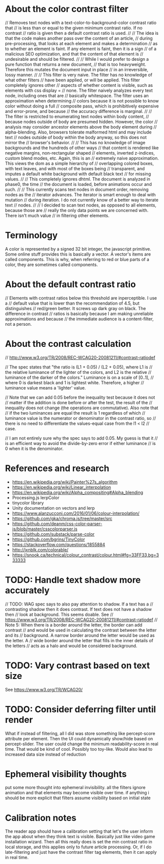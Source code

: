 
# About the color contrast filter


// Removes text nodes with a text-color-to-background-color contrast ratio that
// is less than or equal to the given minimum contrast ratio. If no contrast
// ratio is given then a default contrast ratio is used.
//
// The idea is that the code makes another pass over the content of an article,
// during pre-processing, that looks at each element and makes a determination
// as to whether an element is faint. If any element is faint, then it is a sign
// of a malicious SEO optimization, and that the content of that element is
// undesirable and should be filtered.
//
// While I would prefer to design a pure function that returns a new document,
// that is too heavyweight. Therefore this mutates the document input in place
// in an irreversible, lossy manner.
//
// This filter is very naive. The filter has no knowledge of what other filters
// have been applied, or will be applied. This filter completely ignores other
// aspects of whether content is visible, such as elements with css display =
// none. The filter naively analyzes every text node, including ones that are
// basically whitespace. The filter uses an approximation when determining
// colors because it is not possible to know color without doing a full
// composite pass, which is prohibitively expensive and error-prone, and because
// the accuracy difference is marginal.
//
// The filter is restricted to enumerating text nodes within body content,
// because nodes outside of body are presumed hidden. However, the color
// analysis may consider ancestor elements above the body element during
// alpha-blending. Also, browsers tolerate malformed html and may include text
// nodes outside of body within the body anyway, so this does not mirror the
// browser's behavior.
//
// This has no knowledge of image backgrounds and the hundreds of other ways
// that content is rendered like negative margins, non-rectangular shaped
// elements, inverted z-indices, custom blend modes, etc. Again, this is an
// extremely naive approximation. This views the dom as a simple hierarchy of
// overlapping colored boxes, with text leaves, and with most of the boxes being
// transparent, and imputes a default white background with default black text
// for missing values.
//
// This completely ignores dhtml. The document is analyzed in phase0, the time
// the document is loaded, before animations occur and such.
//
// This currently scans text nodes in document order, removing nodes as the
// iterator advances. The iterator is smart enough to deal with mutation
// during iteration. I do not currently know of a better way to iterate text
// nodes.
//
// I decided to scan text nodes, as opposed to all elements, because those are
// really the only data points we are concerned with. There isn't much value
// in filtering other elements.


# Terminology

A color is represented by a signed 32 bit integer, the javascript primitive.
Some online stuff provides this is basically a vector. A vector's items are
called components. This is why, when referring to red or blue parts of a color,
they are sometimes called components.

# About the default contrast ratio
// Elements with contrast ratios below this threshold are inperceptible. I use a
// default value that is lower than the recommendation of 4.5, but distinguishes
// red/green better. It screws up dark gray on black. The difference in contrast
// ratios is basically because I am making unreliable approximations and because
// the immediate audience is a content-filter, not a person.

# About the contrast calculation

// http://www.w3.org/TR/2008/REC-WCAG20-20081211/#contrast-ratiodef

// The spec states that "the ratio is (L1 + 0.05) / (L2 + 0.05), where L1 is
// the relative luminance of the lighter of the colors, and L2 is the relative
// luminance of the darker of the colors." Luminance is on a scale of [0..1],
// where 0 is darkest black and 1 is lightest white. Therefore, a higher
// luminance value means a 'lighter' value.

// Note that we can add 0.05 before the inequality test because it does not
// matter if the addition is done before or after the test, the result of the
// inequality does not change (the operations are commutative). Also note that
// if the two luminances are equal the result is 1 regardless of which
// luminance value is the numerator or denominator in the contrast ratio, so
// there is no need to differentiate the values-equal case from the l1 < l2
// case.

// I am not entirely sure why the spec says to add 0.05. My guess is that it
// is an efficient way to avoid the divide-by-zero error if either luminance
// is 0 when it is the denominator.

# References and research

* https://en.wikipedia.org/wiki/Painter%27s_algorithm
* https://en.wikipedia.org/wiki/Linear_interpolation
* https://en.wikipedia.org/wiki/Alpha_compositing#Alpha_blending
* Processing.js lerpColor
* tinycolor library
* Unity documentation on vectors and lerp
* https://www.alanzucconi.com/2016/01/06/colour-interpolation/
* https://github.com/gka/chroma.js/tree/master/src
* https://github.com/deanm/css-color-parser-js/blob/master/csscolorparser.js
* https://github.com/substack/parse-color
* https://github.com/bgrins/TinyColor
* https://stackoverflow.com/questions/1855884
* http://jxnblk.com/colorable/
* https://snook.ca/technical/colour_contrast/colour.html#fg=33FF33,bg=333333


# TODO: Handle text shadow more accurately

// TODO: WAG spec says to also pay attention to shadow. If a text has a
// contrasting shadow then it does contrast. If text does not have a shadow then
// look at background. This seems doable. See
// https://www.w3.org/TR/2008/REC-WCAG20-20081211/#contrast-ratiodef
// Note 5: When there is a border around the letter, the border can add contrast
// and would be used in calculating the contrast between the letter and its
// background. A narrow border around the letter would be used as the letter. A
// wide border around the letter that fills in the inner details of the letters
// acts as a halo and would be considered background.

# TODO: Vary contrast based on text size

See https://www.w3.org/TR/WCAG20/

# TODO: Consider deferring filter until render

What if instead of filtering, all I did was
store something like percept-score attribute per element. Then the UI could
dynamically show/hide based on percept-slider. The user could change the
minimum readability-score in real time. That would be kind of cool. Possibly
too toy-like. Would also lead to increased data size instead of reduction

# Ephemeral visibility thoughts

put some more thought into ephemeral invisibility. all the filters ignore
animation and that elements may become visible over time. if anything i should
be more explicit that filters assume visibility based on initial state

# Calibration notes

The reader app should have a calibration setting that let's the user
inform the app about when they think text is visible. Basically just like
video game installation wizard. Then all this really does is set the min contrast
ratio in local storage, and this applies only to future article processing. Or,
if I do late-filtering and just have the contrast filter tag elements, then it
can apply in real time.
